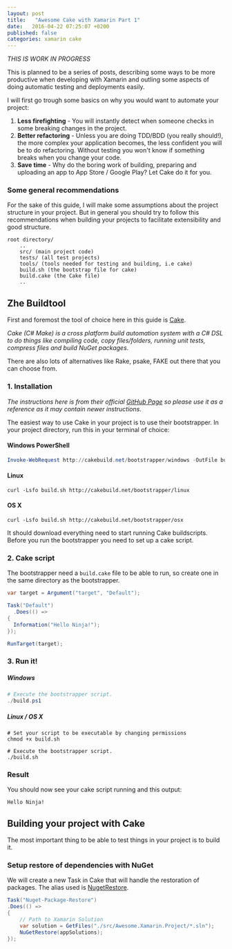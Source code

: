 ```yaml
---
layout: post
title:	 "Awesome Cake with Xamarin Part 1"
date:   2016-04-22 07:25:07 +0200
published: false
categories: xamarin cake
---
```


*THIS IS WORK IN PROGRESS*

This is planned to be a series of posts, describing some ways to be more productive when developing with Xamarin and outling some aspects of doing automatic testing and deployments easily.

I will first go trough some basics on why you would want to automate your project:

1. **Less firefighting** - You will instantly detect when someone checks in some breaking changes in the project.
2. **Better refactoring** - Unless you are doing TDD/BDD (you really should!), the more complex your application becomes, the less confident you will be to do refactoring. Without testing you won't know if something breaks when you change your code.
3. **Save time** - Why do the boring work of building, preparing and uploading an app to App Store / Google Play? Let Cake do it for you.

### Some general recommendations

For the sake of this guide, I will make some assumptions about the project structure in your project. But in general you should try to follow this recommendations when building your projects to facilitate extensibility and good structure.

~~~
root directory/
	..
	src/ (main project code)
	tests/ (all test projects)
	tools/ (tools needed for testing and building, i.e cake)
	build.sh (the bootstrap file for cake)
	build.cake (the Cake file)
	..
~~~


Zhe Buildtool
---------
First and foremost the tool of choice here in this guide is [Cake](http://cakebuild.net).

*Cake (C# Make) is a cross platform build automation system with a C# DSL to do things like compiling code, copy files/folders, running unit tests, compress files and build NuGet packages.*

There are also lots of alternatives like Rake, psake, FAKE out there that you can choose from.

### 1. Installation

*The instructions here is from their official [GitHub Page](https://github.com/cake-build/cake) so please use it as a reference as it may contain newer instructions*.

The easiest way to use Cake in your project is to use their bootstrapper. In your project directory, run this in your terminal of choice:

#### Windows PowerShell

~~~powershell
Invoke-WebRequest http://cakebuild.net/bootstrapper/windows -OutFile build.ps1
~~~

#### Linux

~~~console
curl -Lsfo build.sh http://cakebuild.net/bootstrapper/linux
~~~ 

#### OS X
~~~console
curl -Lsfo build.sh http://cakebuild.net/bootstrapper/osx
~~~

It should download everything need to start running Cake buildscripts. Before you run the bootstrapper you need to set up a cake script.

### 2. Cake script

The bootstrapper need a `build.cake` file to be able to run, so create one in the same directory as the bootstrapper.

~~~csharp
var target = Argument("target", "Default");

Task("Default")
  .Does(() =>
{
  Information("Hello Ninja!");
});

RunTarget(target);
~~~

### 3. Run it!

##### Windows

~~~powershell
# Execute the bootstrapper script.
./build.ps1
~~~

##### Linux / OS X

~~~console
# Set your script to be executable by changing permissions
chmod +x build.sh

# Execute the bootstrapper script.
./build.sh
~~~

### Result
You should now see your cake script running and this output:

	Hello Ninja!

Building your project with Cake
-------------------------------
The most important thing to be able to test things in your project is to build it.

### Setup restore of dependencies with NuGet

We will create a new Task in Cake that will handle the restoration of packages. The alias used is [NugetRestore](http://cakebuild.net/api/cake.common.tools.nuget/bdfa6572/a0e10885).

~~~csharp
Task("Nuget-Package-Restore")
.Does(() =>
{
	// Path to Xamarin Solution
	var solution = GetFiles("./src/Awesome.Xamarin.Project/*.sln");
	NuGetRestore(appSolutions);  
});
~~~
